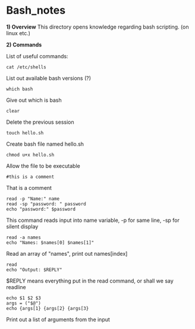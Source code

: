 # Bash_notes

**1) Overview**
This directory opens knowledge regarding bash scripting. (on linux etc.)

**2) Commands**

List of useful commands:
```
cat /etc/shells
```
List out available bash versions (?)
```
which bash
```
Give out which is bash
```
clear
```
Delete the previous session
```
touch hello.sh
```
Create bash file named hello.sh
```
chmod u+x hello.sh
```
Allow the file to be executable

```
#this is a comment
```
That is a comment

```
read -p "Name:" name
read -sp "password: " password
echo "password:" $password
```
This command reads input into name variable, -p for same line, -sp for silent display

```
read -a names
echo "Names: $names[0] $names[1]"
```
Read an array of "names", print out names[index]

```
read
echo "Output: $REPLY"
```
$REPLY means everything put in the read command, or shall we say readline

```
echo $1 $2 $3
args = ("$@")
echo {args[1} {args[2} {args[3}
```
Print out a list of arguments from the input

